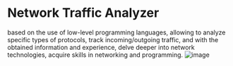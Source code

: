 # Network Traffic Analyzer 

based on the use of low-level programming languages, allowing to analyze specific types of protocols, 
track incoming/outgoing traffic, and with the obtained information and experience, 
delve deeper into network technologies, acquire skills in networking and programming.
![image](https://github.com/MikityukVarvara/.NET-SomeTasks-/assets/75087866/a3fcf78e-0d0e-4b5b-bf65-0df8d254e87d)
